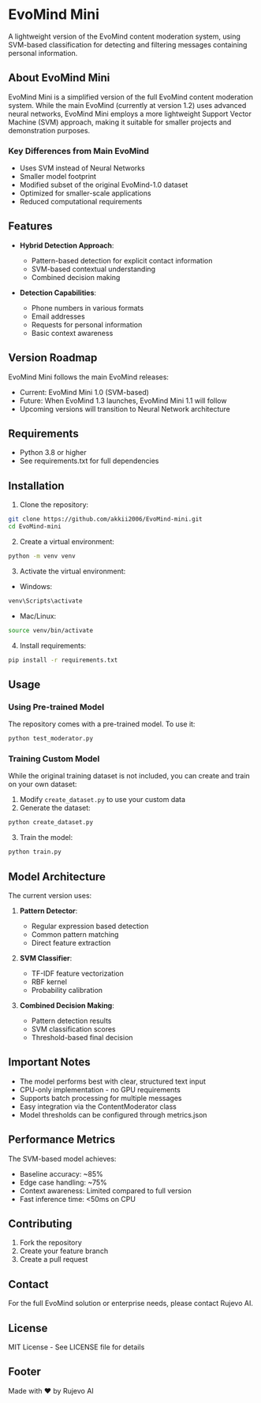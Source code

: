 # EvoMind Mini

A lightweight version of the EvoMind content moderation system, using SVM-based classification for detecting and filtering messages containing personal information.

## About EvoMind Mini

EvoMind Mini is a simplified version of the full EvoMind content moderation system. While the main EvoMind (currently at version 1.2) uses advanced neural networks, EvoMind Mini employs a more lightweight Support Vector Machine (SVM) approach, making it suitable for smaller projects and demonstration purposes.

### Key Differences from Main EvoMind
- Uses SVM instead of Neural Networks
- Smaller model footprint
- Modified subset of the original EvoMind-1.0 dataset
- Optimized for smaller-scale applications
- Reduced computational requirements

## Features

- **Hybrid Detection Approach**:
  - Pattern-based detection for explicit contact information
  - SVM-based contextual understanding
  - Combined decision making

- **Detection Capabilities**:
  - Phone numbers in various formats
  - Email addresses
  - Requests for personal information
  - Basic context awareness

## Version Roadmap

EvoMind Mini follows the main EvoMind releases:
- Current: EvoMind Mini 1.0 (SVM-based)
- Future: When EvoMind 1.3 launches, EvoMind Mini 1.1 will follow
- Upcoming versions will transition to Neural Network architecture

## Requirements

- Python 3.8 or higher
- See requirements.txt for full dependencies

## Installation

1. Clone the repository:
```bash
git clone https://github.com/akkii2006/EvoMind-mini.git
cd EvoMind-mini
```

2. Create a virtual environment:
```bash
python -m venv venv
```

3. Activate the virtual environment:
- Windows:
```bash
venv\Scripts\activate
```
- Mac/Linux:
```bash
source venv/bin/activate
```

4. Install requirements:
```bash
pip install -r requirements.txt
```

## Usage

### Using Pre-trained Model
The repository comes with a pre-trained model. To use it:
```bash
python test_moderator.py
```

### Training Custom Model
While the original training dataset is not included, you can create and train on your own dataset:

1. Modify `create_dataset.py` to use your custom data
2. Generate the dataset:
```bash
python create_dataset.py
```

3. Train the model:
```bash
python train.py
```

## Model Architecture

The current version uses:
1. **Pattern Detector**:
   - Regular expression based detection
   - Common pattern matching
   - Direct feature extraction

2. **SVM Classifier**:
   - TF-IDF feature vectorization
   - RBF kernel
   - Probability calibration

3. **Combined Decision Making**:
   - Pattern detection results
   - SVM classification scores
   - Threshold-based final decision

## Important Notes

- The model performs best with clear, structured text input
- CPU-only implementation - no GPU requirements
- Supports batch processing for multiple messages
- Easy integration via the ContentModerator class
- Model thresholds can be configured through metrics.json

## Performance Metrics

The SVM-based model achieves:
- Baseline accuracy: ~85%
- Edge case handling: ~75%
- Context awareness: Limited compared to full version
- Fast inference time: <50ms on CPU

## Contributing

1. Fork the repository
2. Create your feature branch
3. Create a pull request

## Contact

For the full EvoMind solution or enterprise needs, please contact Rujevo AI.

## License

MIT License - See LICENSE file for details

## Footer

Made with ❤️ by Rujevo AI
